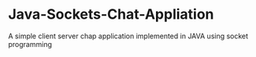 # Java-Sockets-Chat-Appliation
A simple client server chap application implemented in JAVA using socket programming
